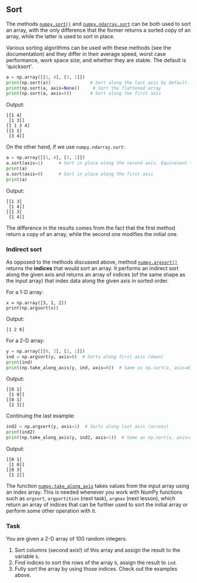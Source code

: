 ## Sort

The methods [`numpy.sort()`](https://numpy.org/doc/stable/reference/generated/numpy.sort.html?highlight=sort#numpy.sort) 
and [`numpy.ndarray.sort`](https://numpy.org/doc/stable/reference/generated/numpy.ndarray.sort.html#numpy.ndarray.sort) can be both used to sort an array, with 
the only difference that the former returns a sorted copy of an array, while the latter is used 
to sort in place.

<div class="hint">Various sorting algorithms can be used with these methods (see the documentation) and they differ in 
their average speed, worst case performance, work space size, and whether they are stable.
The default is 'quicksort'.</div> 

```python
a = np.array([[1, 4], [3, 1]])
print(np.sort(a))               # Sort along the last axis by default. Returns a copy!
print(np.sort(a, axis=None))     # Sort the flattened array
print(np.sort(a, axis=0))       # Sort along the first axis
```
Output:
```text
[[1 4]      
 [1 3]]
[1 1 3 4]  
[[1 1]      
 [3 4]]
```
On the other hand, if we use `numpy.ndarray.sort`:
```python
a = np.array([[1, 4], [3, 1]])
a.sort(axis=1)      # Sort in place along the second axis. Equivalent to `a.sort()`
print(a)
a.sort(axis=0)      # Sort in place along the first axis
print(a)
```
Output:
```text
[[1 3]
 [1 4]]
[[1 3]
 [1 4]]
```
The difference in the results comes from the fact that the first method return a copy of an array, while
the second one modifies the initial one.

### Indirect sort
As opposed to the methods discussed above, method [`numpy.argsort()`](https://numpy.org/doc/stable/reference/generated/numpy.argsort.html#numpy.argsort) returns the **indices**
that would sort an array. 
It performs an indirect sort along the given axis and returns an array of indices (of the 
same shape as the input array) that index data along the given axis in sorted order.

For a 1-D array:
```text
x = np.array([3, 1, 2])
print(np.argsort(x))
```
Output:
```text
[1 2 0]
```
For a 2-D array:
```python
y = np.array([[0, 3], [2, 1]])
ind = np.argsort(y, axis=0)  # Sorts along first axis (down)
print(ind)
print(np.take_along_axis(y, ind, axis=0))  # Same as np.sort(x, axis=0)
```
Output:
```text
[[0 1]
 [1 0]]
[[0 1]
 [2 3]]
```
Continuing the last example:
```python
ind2 = np.argsort(y, axis=1)  # Sorts along last axis (across)
print(ind2)
print(np.take_along_axis(y, ind2, axis=1))  # Same as np.sort(x, axis=1)
```
Output:
```text
[[0 1]
 [1 0]]
[[0 3]
 [1 2]]
```

The function [`numpy.take_along_axis`](https://numpy.org/doc/stable/reference/generated/numpy.take_along_axis.html)
takes values from the input array using an index array. This is needed whenever you
work with NumPy functions such as `argsort`, `argpartition` (next task), `argmax` (next lesson), which 
return an array of indices that can be further used to sort the initial array or perform some other operation
with it.

### Task
You are given a 2-D array of 100 random integers.
1. Sort columns (second axis!) of this array and assign the result to the variable `b`.
2. Find indices to sort the rows of the array `b`, assign the result to `ind`.
3. Fully sort the array by using those indices. Check out the examples above.